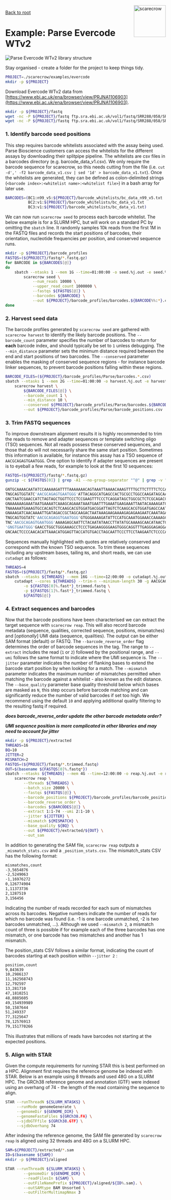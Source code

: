 <img style="float:right;width:100px;" src="../img/scarecrow.png" alt="scarecrow"/>

[Back to root](root.md)

# Example: Parse Evercode WTv2

<picture>
  <source media="(prefers-color-scheme: dark)" srcset="../img/WTv2_dark.svg">
  <img alt="Parse Evercode WTv2 library structure" src="../img/WTv2_light.svg">
</picture>

Stay organised - create a folder for the project to keep things tidy.

```bash
PROJECT=./scarecrow/examples/evercode
mkdir -p ${PROJECT}
```

Download Evercode WTv2 data from [https://www.ebi.ac.uk/ena/browser/view/PRJNA1106903](https://www.ebi.ac.uk/ena/browser/view/PRJNA1106903).

```bash
mkdir -p ${PROJECT}/fastq
wget -nc -P ${PROJECT}/fastq ftp.sra.ebi.ac.uk/vol1/fastq/SRR288/058/SRR28867558/SRR28867558_1.fastq.gz
wget -nc -P ${PROJECT}/fastq ftp.sra.ebi.ac.uk/vol1/fastq/SRR288/058/SRR28867558/SRR28867558_2.fastq.gz
```

### 1. Identify barcode seed positions

This step requires barcode whitelists associated with the assay being used. Parse Bioscience customers can access the whitelists for the different assays by downloading their splitpipe pipeline. The whitelists are csv files in a barcodes directory (e.g. barcode_data_v1.csv). We only require the barcode sequence for scarecrow, so this needs cutting from the file (i.e. `cut -d',' -f2 barcode_data_v1.csv | sed '1d' > barcode_data_v1.txt`). Once the whitelists are generated, they can be defined as colon-delimited strings (`<barcode index>:<whitelist name>:<whitelist file>`) in a bash array for later use.

```bash
BARCODES=(BC1:n99_v5:${PROJECT}/barcode_whitelists/bc_data_n99_v5.txt
          BC2:v1:${PROJECT}/barcode_whitelists/bc_data_v1.txt
          BC3:v1:${PROJECT}/barcode_whitelists/bc_data_v1.txt)
```

We can now run `scarecrow seed` to process each barcode whitelist. The below example is for a SLURM HPC, but will work on a standard PC by omitting the `sbatch` line. It randomly samples 10k reads from the first 1M in the FASTQ files and records the start positions of barcodes, their orientation, nucleotide frequencies per position, and conserved sequence runs.

```bash
mkdir -p ${PROJECT}/barcode_profiles
FASTQS=(${PROJECT}/fastq/*.fastq.gz)
for BARCODE in ${BARCODES[@]}
do
    sbatch --ntasks 1 --mem 1G --time=01:00:00 -o seed.%j.out -e seed.%j.err \
        scarecrow seed \
            --num_reads 10000 \
            --upper_read_count 1000000 \
            --fastqs ${FASTQS[@]} \
            --barcodes ${BARCODE} \
            --out ${PROJECT}/barcode_profiles/barcodes.${BARCODE%%:*}.csv
done
```

### 2. Harvest seed data

The barcode profiles generated by `scarecrow seed` are gathered with `scarecrow harvest` to identify the likely barcode positions. The `--barcode_count` parameter specifies the number of barcodes to return for **each** barcode index, and should typically be set to `1` unless debugging. The `--min_distance` parameter sets the minimum distance required between the end and start positions of two barcodes. The `--conserved` parameter enables the masking of conserved sequence regions - for instance barcode linker sequences, to prevent barcode positions falling within these regions.

```bash
BARCODE_FILES=(${PROJECT}/barcode_profiles/Parse/barcodes.*.csv)
sbatch --ntasks 1 --mem 2G --time=01:00:00 -o harvest.%j.out -e harvest.%j.err \
    scarecrow harvest \
        ${BARCODE_FILES[@]} \
        --barcode_count 1 \
        --min_distance 10 \
        --conserved ${PROJECT}/barcode_profiles/Parse/barcodes.${BARCODES[0]%%:*}_conserved.tsv \
        --out ${PROJECT}/barcode_profiles/Parse/barcode_positions.csv
```

### 3. Trim FASTQ sequences ###

To improve downstream alignment results it is highly recommended to trim the reads to remove and adapter sequences or template switching oligo (TSO) sequences. Not all reads possess these conserved sequences, and those that do will not necessarily share the same start position. Sometimes this information is available, for instance this assay has a TSO sequence of `AACGCAGAGTGAATGGG`. One option to identify if adapter sequences are present is to eyeball a few reads, for example to look at the first 10 sequences:

```bash
FASTQS=(${PROJECT}/fastq/*.fastq.gz)
gunzip -c ${FASTQS[0]} | grep -A1 --no-group-separator "^@" | grep -v "^@" | head
```

```bash
GNTGCAAAACAATATCCAAAAAGATTTTAAAAAAACAGTAAATTAAAACAAAGTTTTGCTTCTTTTCTCCACCA
TNGCAGTGGTATC'AACGCAGAGTGAATGGG'ATTACAGGCATGAGCCACTGCGCCTGGCCAAGATAGCAATTTTT
GNCTAATCGAACCATCTAGTAGCTGGTTCCCTCCGAAGTTTCCCTCAGGATAGCTGGCGCTCTCGCAGACCCGA
GNAAAAAAGAAATAATGAAAATCAAAGCAGAAATAAATGAATTTGAAATGAAGAAATTAATACAAAAGATCAAT
TNAAAAATGAAAGTGCCACAGTCTCAAGCACGTGGATGACGGATTAGTCTCAAGCACGTGGATGAGCCAATAGT
GNAAAGATCAACAAAATTGATAGACCGCTAGCAAGACTAATAAAGAAGAAAAGAGAGAAGAATCAAATAGACGC
TNGCAGTGGTATC'AACGCAGAGGTGAATGGG'GTGGGAAAAGATATTCCATGCAAATGGAAACCAAAAGCAAGCA
TNC'AACGCAGAGTGAATGGG'AAAAGAGCAATTCTACAATATAACCTTATATGCAAAAGCAACATAACTGTGTGT
'GNGTGAATGGG'GAACCTGGCTGGGAAAGCCTCCCTGAGAAGGGGAAGTGGGCAGGTTTGAGGGAGAGGAAGTCG
GNCAACTCCCCAACACATTAAACATGGAGTTACCATGTGACCTAGCAATTCCCTTCCTAAGAATCTCCCCAAGA
```

Sequences manually highlighted with quotes are relatively conserved and correspond with the known TSO sequence. To trim these sequences including any upstream bases, tailing `N`s, and short reads, we can use `cutadapt` as follows:

```bash
THREADS=4
FASTQS=(${PROJECT}/fastq/*.fastq.gz)
sbatch --ntasks ${THREADS} --mem 16G --time=12:00:00 -o cutadapt.%j.out -e cutadapt.%j.err \ 
    cutadapt --cores ${THREADS} --trim-n --minimum-length 30 -g AACGCAGAGTGAATGGG \
        -o ${FASTQS[0]%.fast*}_trimmed.fastq \
        -p ${FASTQS[1]%.fast*}_trimmed.fastq \
        ${FASTQS[@]}
```

### 4. Extract sequences and barcodes ###

Now that the barcode positions have been characterised we can extract the target sequence with `scarecrow reap`. This will also record barcode metadata (sequence, qualities, corrected sequence, positions, mismatches) and [*optionally*] UMI data (sequence, quailties). The output can be either SAM format (default) or FASTQ. The `--barcode_reverse_order` flag determines the order of barcode sequences in the tag. The range to `--extract` includes the read (`1` or `2`) followed by the positional range, and `--umi` follows the same format to indicate where the UMI sequence is. The `--jitter` parameter indicates the number of flanking bases to extend the barcode start position by when looking for a match. The `--mismatch` parameter indicates the maximum number of mismatches permitted when matching the barcode against a whitelist - also known as the edit distance. The `--base_quality` parameter base quality threshold below which bases are masked as `N`, this step occurs before barcode matching and can significantly reduce the number of valid barcodes if set too high. We recommend using the default `10` and applying additional quality filtering to the resulting fastq if required.

***does barcode_reverse_order update the other barcode metadata order?***

***UMI sequence position is more complicated in other libraries and may need to account for jitter***

```bash
mkdir -p ${PROJECT}/extracted
THREADS=16
BQ=10
JITTER=2
MISMATCH=2
FASTQS=(${PROJECT}/fastq/*.trimmed.fastq)
OUT=$(basename ${FASTQS[0]%.fastq*})
sbatch --ntasks ${THREADS} --mem 4G --time=12:00:00 -o reap.%j.out -e reap.%j.err \
    scarecrow reap \
        --threads ${THREADS} \
        --batch_size 20000 \
        --fastqs ${FASTQS[@]} \
        --barcode_positions ${PROJECT}/barcode_profiles/barcode_positions.csv \
        --barcode_reverse_order \
        --barcodes ${BARCODES[@]} \
        --extract 1:1-74 --umi 2:1-10 \
        --jitter ${JITTER} \
        --mismatch ${MISMATCH} \
        --base_quality ${BQ} \
        --out ${PROJECT}/extracted/${OUT} \
        --out_sam
```

In addition to generating the SAM file, `scarecrow reap` outputs a `_mismatch_stats.csv` and a `_position_stats.csv`. The mismatch_stats CSV has the following format:

```bash
mismatches,count
-3,5654876
-2,5249063
-1,16976272
0,126774904
1,11373736
2,1287519
3,156456
```

Indicating the number of reads recorded for each sum of mismatches across its barcodes. Negative numbers indicate the number of reads for which no barcode was found (i.e. -1 is one barcode unmatched, -2 is two barcodes unmatched, ...). Although we used `--mismatch 2`, a mismatch count of three is possible if for example each of the three barcodes has one mismatch, or one barcode has two mismatches and another has 1 mismatch.

The position_stats CSV follows a similar format, indicating the count of barcodes starting at each position within `--jitter 2` :

```bash
position,count
9,843639
10,2986137
11,162568743
12,792597
13,281710
47,1810251
48,8885605
49,154939989
50,1587644
51,249337
77,3125647
78,12576913
79,151770266
```

This illustrates that millions of reads have barcodes not starting at the expected positions.

### 5. Align with STAR

Given the compute requirements for running STAR this is best performed on a HPC. Alignment first requires the reference genome be indexed with STAR. Below is an example using 8 threads and used 48G on a SLURM HPC. The GRCh38 reference genome and annotation (GTF) were indexed using an overhang of 74 - the length of the read containing the sequence to align.

```bash
STAR --runThreadN ${SLURM_NTASKS} \
     --runMode genomeGenerate \
     --genomeDir ${GENOME_DIR} \
     --genomeFastaFiles ${GRCh38.FA} \
     --sjdbGTFfile ${GRCh38.GTF} \
     --sjdbOverhang 74
```

After indexing the reference genome, the SAM file generated by `scarecrow reap` is aligned using 32 threads and 48G on a SLURM HPC.

```bash
SAM=${PROJECT}/extracted/*.sam
ID=$(basename ${SAM})
mkdir -p ${PROJECT}/aligned

STAR --runThreadN ${SLURM_NTASKS} \
        --genomeDir ${GENOME_DIR} \
        --readFilesIn ${SAM} \
        --outFileNamePrefix ${PROJECT}/aligned/${ID%.sam}. \
        --outSAMtype BAM Unsorted \
        --outFilterMultimapNmax 3 
```

